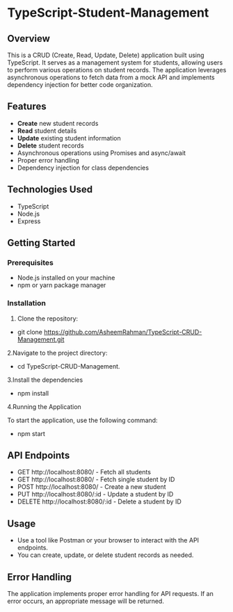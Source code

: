 # TypeScript-Student-Management

## Overview

This is a CRUD (Create, Read, Update, Delete) application built using TypeScript. It serves as a management system for students, allowing users to perform various operations on student records. The application leverages asynchronous operations to fetch data from a mock API and implements dependency injection for better code organization.

## Features

- **Create** new student records
- **Read** student details
- **Update** existing student information
- **Delete** student records
- Asynchronous operations using Promises and async/await
- Proper error handling
- Dependency injection for class dependencies

## Technologies Used

- TypeScript
- Node.js
- Express

## Getting Started

### Prerequisites

- Node.js installed on your machine
- npm or yarn package manager

### Installation
1. Clone the repository:

* git clone https://github.com/AsheemRahman/TypeScript-CRUD-Management.git

2.Navigate to the project directory:
  
* cd TypeScript-CRUD-Management.

3.Install the dependencies

* npm install

4.Running the Application

To start the application, use the following command:

* npm start


## API Endpoints

 * GET http://localhost:8080/ - Fetch all students
 * GET http://localhost:8080/ - Fetch single student by ID
 * POST http://localhost:8080/ - Create a new student
 * PUT http://localhost:8080/:id - Update a student by ID
 * DELETE http://localhost:8080/:id - Delete a student by ID

## Usage

* Use a tool like Postman or your browser to interact with the API endpoints.
* You can create, update, or delete student records as needed.

## Error Handling

The application implements proper error handling for API requests. If an error occurs, an appropriate message will be returned.
